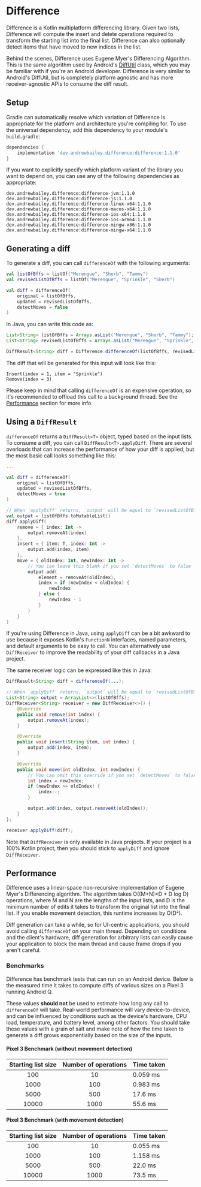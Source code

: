 # Difference
Difference is a Kotlin multiplatform differencing library.
Given two lists, Difference will compute the insert and delete operations required to transform the starting list into the final list.
Difference can also optionally detect items that have moved to new indices in the list.

Behind the scenes, Difference uses Eugene Myer's Differencing Algorithm.
This is the same algorithm used by Android's [DiffUtil](https://developer.android.com/reference/androidx/recyclerview/widget/DiffUtil) class, which you may be familiar with if you're an Android developer.
Difference is very similar to Android's DiffUtil, but is completely platform agnostic and has more receiver-agnostic APIs to consume the diff result.

## Setup
Gradle can automatically resolve which variation of Difference is appropriate for the platform and architecture you're compiling for.
To use the universal dependency, add this dependency to your module's `build.gradle`:

```groovy
dependencies {
    implementation 'dev.andrewbailey.difference:difference:1.1.0'
}
```

If you want to explicitly specify which platform variant of the library you want to depend on, you can use any of the following dependencies as appropriate:

```
dev.andrewbailey.difference:difference-jvm:1.1.0
dev.andrewbailey.difference:difference-js:1.1.0
dev.andrewbailey.difference:difference-linux-x64:1.1.0
dev.andrewbailey.difference:difference-macos-x64:1.1.0
dev.andrewbailey.difference:difference-ios-x64:1.1.0
dev.andrewbailey.difference:difference-ios-arm64:1.1.0
dev.andrewbailey.difference:difference-mingw-x86:1.1.0
dev.andrewbailey.difference:difference-mingw-x64:1.1.0
```

## Generating a diff
To generate a diff, you can call `differenceOf` with the following arguments:

```kotlin
val listOfBffs = listOf("Merengue", "Sherb", "Tammy")
val revisedListOfBffs = listOf("Merengue", "Sprinkle", "Sherb")

val diff = differenceOf(
    original = listOfBffs,
    updated = revisedListOfBffs,
    detectMoves = false
)
```

In Java, you can write this code as:

```java
List<String> listOfBffs = Arrays.asList("Merengue", "Sherb", "Tammy");
List<String> revisedListOfBffs = Arrays.asList("Merengue", "Sprinkle", "Sherb");

DiffResult<String> diff = Difference.differenceOf(listOfBffs, revisedListOfBffs, false);
```

The diff that will be generated for this input will look like this:
```
Insert(index = 1, item = "Sprinkle")
Remove(index = 3)
```

Please keep in mind that calling `differenceOf` is an expensive operation, so it's recommended to offload this call to a background thread.
See the [Performance](#performance) section for more info.

## Using a `DiffResult`

`differenceOf` returns a `DiffResult<T>` object, typed based on the input lists.
To consume a diff, you can call `DiffResult<T>.applyDiff`.
There are several overloads that can increase the performance of how your diff is applied, but the most basic call looks something like this:

```kotlin
...

val diff = differenceOf(
    original = listOfBffs,
    updated = revisedListOfBffs,
    detectMoves = true
)

// When `applyDiff` returns, `output` will be equal to `revisedListOfBffs`
val output = listOfBffs.toMutableList()
diff.applyDiff(
    remove = { index: Int ->
        output.removeAt(index)
    },
    insert = { item: T, index: Int ->
        output.add(index, item)
    },
    move = { oldIndex: Int, newIndex: Int ->
        // You can leave this blank if you set `detectMoves` to false
        output.add(
            element = removeAt(oldIndex),
            index = if (newIndex < oldIndex) {
                newIndex
            } else {
                newIndex - 1
            }
        )
    }
)
```

If you're using Difference in Java, using `applyDiff` can be a bit awkward to use because it exposes Kotlin's `FunctionN` interfaces, named parameters, and default arguments to be easy to call.
You can alternatively use `DiffReceiver` to improve the readability of your diff callbacks in a Java project.

The same receiver logic can be expressed like this in Java:

```java
DiffResult<String> diff = differenceOf(...);

// When `applyDiff` returns, `output` will be equal to `revisedListOfBffs`
List<String> output = ArrayList<>(listOfBffs);
DiffReceiver<String> receiver = new DiffReceiver<>() {
    @Override
    public void remove(int index) {
        output.removeAt(index);
    }

    @Override
    public void insert(String item, int index) {
        output.add(index, item);
    }

    @Override
    public void move(int oldIndex, int newIndex) {
        // You can omit this override if you set `detectMoves` to false
        int index = newIndex;
        if (newIndex >= oldIndex) {
            index--;
        }

        output.add(index, output.removeAt(oldIndex));
    }
};

receiver.applyDiff(diff);
```

Note that `DiffReceiver` is only available in Java projects.
If your project is a 100% Kotlin project, then you should stick to `applyDiff` and ignore `DiffReceiver`.

## Performance
Difference uses a linear-space non-recursive implementation of Eugene Myer's Differencing algorithm.
The algorithm takes O((M+N)×D + D log D) operations, where M and N are the lengths of the input lists, and D is the minimum number of edits it takes to transform the original list into the final list.
If you enable movement detection, this runtime increases by O(D²).

Diff generation can take a while, so for UI-centric applications, you should avoid calling `differenceOf` on your main thread.
Depending on conditions and the client's hardware, diff generation for arbitrary lists can easily cause your application to block the main thread and cause frame drops if you aren't careful.

### Benchmarks

Difference has benchmark tests that can run on an Android device.
Below is the measured time it takes to compute diffs of various sizes on a Pixel 3 running Android Q.

These values **should not** be used to estimate how long any call to `differenceOf` will take.
Real-world performance will vary device-to-device, and can be influenced by conditions such as the device's hardware, CPU load, temperature, and battery level, among other factors.
You should take these values with a grain of salt and make note of how the time taken to generate a diff grows exponentially based on the size of the inputs.

#### Pixel 3 Benchmark (without movement detection)
| Starting list size | Number of operations | Time taken |
|:------------------:|:--------------------:|:-----------|
| 100                | 10                   | 0.059 ms   |
| 1000               | 100                  | 0.983 ms   |
| 5000               | 500                  | 17.6 ms    |
| 10000              | 1000                 | 55.6 ms    |

#### Pixel 3 Benchmark (with movement detection)
| Starting list size | Number of operations | Time taken |
|:------------------:|:--------------------:|:-----------|
| 100                | 10                   | 0.055 ms   |
| 1000               | 100                  | 1.158 ms   |
| 5000               | 500                  | 22.0 ms    |
| 10000              | 1000                 | 73.5 ms    |
